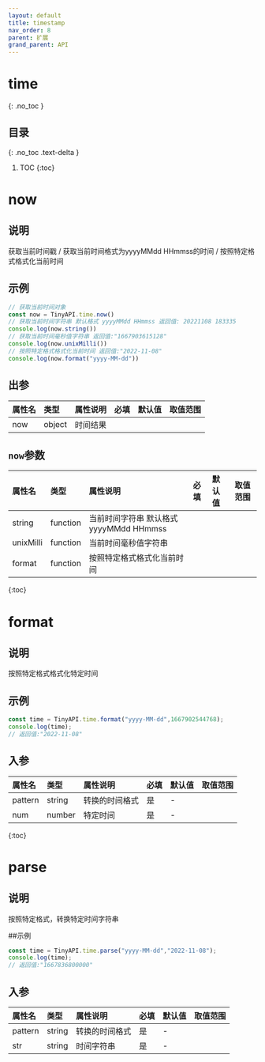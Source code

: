 ```yaml
---
layout: default
title: timestamp
nav_order: 8
parent: 扩展
grand_parent: API
---
```


# time

{: .no_toc }

## 目录

{: .no_toc .text-delta }

1. TOC
{:toc}

# now
## 说明
获取当前时间戳 / 获取当前时间格式为yyyyMMdd HHmmss的时间 / 按照特定格式格式化当前时间

## 示例
```javascript
// 获取当前时间对象
const now = TinyAPI.time.now()
// 获取当前时间字符串 默认格式 yyyyMMdd HHmmss 返回值: 20221108 183335
console.log(now.string())
// 获取当前时间毫秒值字符串 返回值:"1667903615128"
console.log(now.unixMilli())
// 按照特定格式格式化当前时间 返回值:"2022-11-08"
console.log(now.format("yyyy-MM-dd"))
```

## 出参

| 属性名 | 类型     | 属性说明 | 必填  | 默认值   | 取值范围           |
|:----|:-------|:-----|:----|:------|:---------------|
| now | object | 时间结果 |     |       |    |

## `now`参数

| 属性名     | 类型       | 属性说明   | 必填  | 默认值     | 取值范围                 |
|:--------|:---------|:-------|:----|:--------|:---------------------|
| string  | function | 当前时间字符串 默认格式 yyyyMMdd HHmmss    |     |  |  |
| unixMilli | function | 当前时间毫秒值字符串 |     |  |  |
| format | function | 按照特定格式格式化当前时间 |     |  |  |

{:toc}

# format
## 说明
按照特定格式格式化特定时间

## 示例
```javascript
const time = TinyAPI.time.format("yyyy-MM-dd",1667902544768);
console.log(time);
// 返回值:"2022-11-08"
```

## 入参

| 属性名     | 类型     | 属性说明    | 必填  | 默认值 | 取值范围           |
|:--------|:-------|:--------|:----|:----|:---------------|
| pattern | string | 转换的时间格式 | 是   | -   |    |
| num     | number | 特定时间    | 是   | -   |    |

{:toc}

# parse
## 说明
按照特定格式，转换特定时间字符串

##示例
```javascript
const time = TinyAPI.time.parse("yyyy-MM-dd","2022-11-08");
console.log(time);
// 返回值:"1667836800000"
```

## 入参

| 属性名     | 类型     | 属性说明    | 必填  | 默认值 | 取值范围           |
|:--------|:-------|:--------|:----|:----|:---------------|
| pattern | string | 转换的时间格式 | 是   | -   |    |
| str     | string | 时间字符串        | 是   | -   |    |